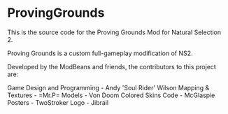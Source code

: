 ProvingGrounds
==============

This is the source code for the Proving Grounds Mod for Natural Selection 2.

Proving Grounds is a custom full-gameplay modification of NS2.

Developed by the ModBeans and friends, the contributors to this project are:

Game Design and Programming - Andy 'Soul Rider' Wilson
Mapping & Textures - =Mr.P=
Models - Von Doom
Colored Skins Code - McGlaspie
Posters - TwoStroker
Logo - Jibrail